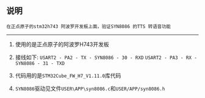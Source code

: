 ## 说明 ##

```在正点原子的stm32h743 阿波罗开发板上面，验证SYN8086 的TTS 转语音功能```

---------------------------------

1. 使用的是正点原子的阿波罗H743开发板

2. 接线如下:
   `USART2 - PA2 - TX - SYN8086 - 30 - RXD`
   `USART2 - PA3 - RX - SYN8086 - 31 - TXD`

3. 代码用的是`STM32Cube_FW_H7_V1.11.0`库代码

4. `SYN8086`驱动见文件`USER\APP\syn8086.c`和`USER/APP/syn8086.h`